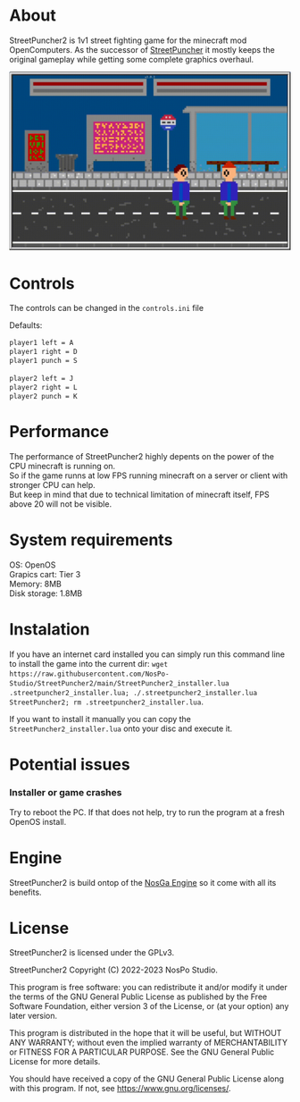 # About
StreetPuncher2 is 1v1 street fighting game for the minecraft mod OpenComputers.
As the successor of [StreetPuncher](https://github.com/MisterNoNameLP/StreetPuncher) it mostly keeps the original gameplay while getting some complete graphics overhaul.

![](preview.gif)

# Controls
The controls can be changed in the `controls.ini` file

Defaults:  
```
player1 left = A  
player1 right = D  
player1 punch = S  

player2 left = J  
player2 right = L  
player2 punch = K  
```

# Performance
The performance of StreetPuncher2 highly depents on the power of the CPU minecraft is running on.  
So if the game runns at low FPS running minecraft on a server or client with stronger CPU can help.  
But keep in mind that due to technical limitation of minecraft itself, FPS above 20 will not be visible.  

# System requirements
OS: OpenOS  
Grapics cart: Tier 3  
Memory: 8MB  
Disk storage: 1.8MB  

# Instalation
If you have an internet card installed you can simply run this command line to install the game into the current dir: `wget https://raw.githubusercontent.com/NosPo-Studio/StreetPuncher2/main/StreetPuncher2_installer.lua .streetpuncher2_installer.lua; ./.streetpuncher2_installer.lua StreetPuncher2; rm .streetpuncher2_installer.lua`.

If you want to install it manually you can copy the `StreetPuncher2_installer.lua` onto your disc and execute it.

# Potential issues
### Installer or game crashes
Try to reboot the PC. If that does not help, try to run the program at a fresh OpenOS install.

# Engine
StreetPuncher2 is build ontop of the [NosGa Engine](https://github.com/NosPo-Studio/NosGa-Engine) so it come with all its benefits.

# License
StreetPuncher2 is licensed under the GPLv3.

StreetPuncher2 Copyright (C) 2022-2023 NosPo Studio.

This program is free software: you can redistribute it and/or modify it under the terms of the GNU General Public License as published by the Free Software Foundation, either version 3 of the License, or (at your option) any later version.

This program is distributed in the hope that it will be useful, but WITHOUT ANY WARRANTY; without even the implied warranty of MERCHANTABILITY or FITNESS FOR A PARTICULAR PURPOSE. See the GNU General Public License for more details.

You should have received a copy of the GNU General Public License along with this program. If not, see https://www.gnu.org/licenses/.